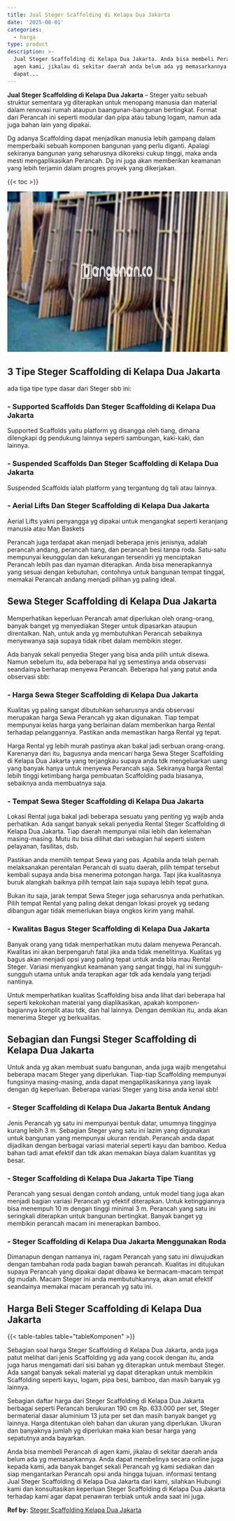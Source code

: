 ```yaml
---
title: Jual Steger Scaffolding di Kelapa Dua Jakarta
date: '2025-08-01'
categories:
  - harga
type: product
description: >-
  Jual Steger Scaffolding di Kelapa Dua Jakarta. Anda bisa membeli Perancah di
  agen kami, jikalau di sekitar daerah anda belum ada yg memasarkannya. Anda
  dapat...
---
```


**Jual Steger Scaffolding di Kelapa Dua Jakarta** – Steger yaitu sebuah struktur sementara yg diterapkan untuk menopang manusia dan material dalam renovasi rumah ataupun baangunan-bangunan bertingkat. Format dari Perancah ini seperti modular dan pipa atau tabung logam, namun ada juga bahan lain yang dipakai.

Dg adanya Scaffolding dapat menjadikan manusia lebih gampang dalam memperbaiki sebuah komponen bangunan yang perlu diganti. Apalagi sekiranya bangunan yang seharusnya dikoreksi cukup tinggi, maka anda mesti mengaplikasikan Perancah. Dg ini juga akan memberikan keamanan yang lebih terjamin dalam progres proyek yang dikerjakan.

{{< toc >}}

![Jual Steger Scaffolding di Kelapa Dua Jakarta](/images/sewa-scaffolding-steger-14.png)

## 3 Tipe Steger Scaffolding di Kelapa Dua Jakarta

ada tiga tipe type dasar dari Steger sbb ini:

### \- Supported Scaffolds Dan Steger Scaffolding di Kelapa Dua Jakarta

Supported Scaffolds yaitu platform yg disangga oleh tiang, dimana dilengkapi dg pendukung lainnya seperti sambungan, kaki-kaki, dan lainnya.

### \- Suspended Scaffolds Dan Steger Scaffolding di Kelapa Dua Jakarta

Suspended Scaffolds ialah platform yang tergantung dg tali atau lainnya.

### \- Aerial Lifts Dan Steger Scaffolding di Kelapa Dua Jakarta

Aerial Lifts yakni penyangga yg dipakai untuk mengangkat seperti keranjang manusia atau Man Baskets

Perancah juga terdapat akan menjadi beberapa jenis jenisnya, adalah perancah andang, perancah tiang, dan perancah besi tanpa roda. Satu-satu mempunyai keunggulan dan kekurangan tersendiri yg menciptakan Perancah lebih pas dan nyaman diterapkan. Anda bisa menerapkannya yang sesuai dengan kebutuhan, contohnya untuk bangunan tempat tinggal, memakai Perancah andang menjadi pilihan yg paling ideal.

## Sewa Steger Scaffolding di Kelapa Dua Jakarta

Memperhatikan keperluan Perancah amat diperlukan oleh orang-orang, banyak banget yg menyediakan Steger untuk dipasarkan ataupun direntalkan. Nah, untuk anda yg membutuhkan Perancah sebaiknya menyewanya saja supaya tidak ribet dalam membikin steger.

Ada banyak sekali penyedia Steger yang bisa anda pilih untuk disewa. Namun sebelum itu, ada beberapa hal yg semestinya anda observasi seandainya berharap menyewa Perancah. Beberapa hal yang patut anda observasi sbb:

### \- Harga Sewa Steger Scaffolding di Kelapa Dua Jakarta

Kualitas yg paling sangat dibutuhkan seharusnya anda observasi merupakan harga Sewa Perancah yg akan digunakan. Tiap tempat mempunyai kelas harga yang berlainan dalam memberikan harga Rental terhadap pelanggannya. Pastikan anda memastikan harga Rental yg tepat.

Harga Rental yg lebih murah pastinya akan bakal jadi serbuan orang-orang. Karenanya dari itu, bagusnya anda mencari harga Sewa Steger Scaffolding di Kelapa Dua Jakarta yang terjangkau supaya anda tdk mengeluarkan uang yang banyak hanya untuk menyewa Perancah saja. Sekiranya harga Rental lebih tinggi ketimbang harga pembuatan Scaffolding pada biasanya, sebaiknya anda membuatnya saja.

### \- Tempat Sewa Steger Scaffolding di Kelapa Dua Jakarta

Lokasi Rental juga bakal jadi beberapa sesuatu yang penting yg wajib anda perhatikan. Ada sangat banyak sekali penyedia Rental Steger Scaffolding di Kelapa Dua Jakarta. Tiap daerah mempunyai nilai lebih dan kelemahan masing-masing. Mutu itu bisa dilihat dari sebagian hal seperti sistem pelayanan, fasilitas, dsb.

Pastikan anda memilih tempat Sewa yang pas. Apabila anda telah pernah melaksanakan perentalan Perancah di suatu daerah, pilih tempat tersebut kembali supaya anda bisa menerima potongan harga. Tapi jika kualitasnya buruk alangkah baiknya pilih tempat lain saja supaya lebih tepat guna.

Bukan itu saja, jarak tempat Sewa Steger juga seharusnya anda perhatikan. Pilih tempat Rental yang paling dekat dengan lokasi proyek yg sedang dibangun agar tidak memerlukan biaya ongkos kirim yang mahal.

### \- Kwalitas Bagus Steger Scaffolding di Kelapa Dua Jakarta

Banyak orang yang tidak memperhatikan mutu dalam menyewa Perancah. Kwalitas ini akan berpengaruh fatal jika anda tidak menelitinya. Kualitas yg bagus akan menjadi opsi yang paling tepat untuk anda bila mau Rental Steger. Variasi menyangkut keamanan yang sangat tinggi, hal ini sungguh-sungguh utama untuk anda terapkan agar tdk ada kendala yang terjadi nantinya.

Untuk memperhatikan kualitas Scaffolding bisa anda lihat dari beberapa hal seperti kekokohan material yang diaplikasikan, apakah komponen-bagiannya komplit atau tdk, dan hal lainnya. Dengan demikian itu, anda akan menerima Steger yg berkualitas.

## Sebagian dan Fungsi Steger Scaffolding di Kelapa Dua Jakarta

Untuk anda yg akan membuat suatu bangunan, anda juga wajib mengetahui beberapa macam Steger yang diperlukan. Tiap-tiap Scaffolding mempunyai fungsinya masing-masing, anda dapat mengaplikasikannya yang layak dengan dg keperluan. Beberapa variasi Steger yang bisa anda kenal sbb!

### \- Steger Scaffolding di Kelapa Dua Jakarta Bentuk Andang

Jenis Perancah yg satu ini mempunyai bentuk datar, umumnya tingginya kurang lebih 3 m. Sebagian Steger yang satu ini lazim yang digunakan untuk bangunan yang mempunyai ukuran rendah. Perancah anda dapat dijadikan dengan berbagai variasi material seperti kayu dan bamboo. Kedua bahan tadi amat efektif dan tdk akan memakan biaya dalam kuantitas yg besar.

### \- Steger Scaffolding di Kelapa Dua Jakarta Tipe Tiang

Perancah yang sesuai dengan contoh andang, untuk model tiang juga akan menjadi bagian variasi Perancah yg efektif diterapkan. Untuk ketinggiannya bisa menempuh 10 m dengan tinggi minimal 3 m. Perancah yang satu ini seringkali diterapkan untuk bangunan bertingkat. Banyak banget yg membikin perancah macam ini menerapkan bamboo.

### \- Steger Scaffolding di Kelapa Dua Jakarta Menggunakan Roda

Dimanapun dengan namanya ini, ragam Perancah yang satu ini diwujudkan dengan tambahan roda pada bagian bawah perancah. Kualitas ini ditujukan supaya Perancah yang dipakai dapat dibawa ke bermacam-macam tempat dg mudah. Macam Steger ini anda membutuhkannya, akan amat efektif seandainya memakai macam perancah yg satu ini.

## Harga Beli Steger Scaffolding di Kelapa Dua Jakarta

{{< table-tables table="tableKomponen" >}}

Sebagian soal harga Steger Scaffolding di Kelapa Dua Jakarta, anda juga patut melihat dari jenis Scaffolding yg ada yang cocok dengan itu, anda juga harus mengamati dari sisi bahan yg diterapkan untuk membaut Steger. Ada sangat banyak sekali material yg dapat diterapkan untuk membikin Scaffolding seperti kayu, logam, pipa besi, bamboo, dan masih banyak yg lainnya.

Sebagian daftar harga dari Steger Scaffolding di Kelapa Dua Jakarta berbagai seperti Perancah berukuran 190 cm Rp. 633.000 per set, Steger bermaterial dasar aluminium 13 juta per set dan masih banyak banget yg lainnya. Harga ditentukan oleh bahan dan ukuran yang diperlukan. Ukuran dan banyaknya jumlah yg diperlukan maka kian besar harga yang sepatutnya anda bayarkan.

Anda bisa membeli Perancah di agen kami, jikalau di sekitar daerah anda belum ada yg memasarkannya. Anda dapat membelinya secara online juga kepada kami, ada banyak banget sekali Perancah yg kami sediakan dan siap mengantarkan Perancah opsi anda hingga tujuan. informasi tentang Jual Steger Scaffolding di Kelapa Dua Jakarta dari kami, silahkan Hubungi kami dan konsultasikan keperluan Steger Scaffolding di Kelapa Dua Jakarta terhadap kami agar dapat penawran terbiak untuk anda saat ini juga.

**Ref by:** [Steger Scaffolding Kelapa Dua Jakarta](https://id.wikipedia.org/wiki/Steger)
